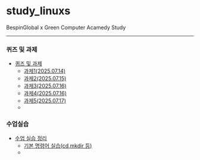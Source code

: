 # study_linuxs
BespinGlobal x Green Computer Acamedy Study

-------------


### 퀴즈 및 과제
* [퀴즈 및 과제](https://github.com/costRider/study_linuxs/blob/51027f6cb0f16dbf1c8b18eebce692cacdbb7015/codes)
    * [과제1(2025.07.14)](https://github.com/costRider/study_linuxs/blob/5be984dc46ff3aa6e7e959ff403fb06798da6f5c/codes/quests/cd_pwd_ls.sh)
    * [과제2(2025.07.15)](https://github.com/costRider/study_linuxs/blob/5be984dc46ff3aa6e7e959ff403fb06798da6f5c/codes/quests/basic_linux_commands.md)
    * [과제3(2025.07.16)](https://github.com/costRider/study_linxs/blob/9f358b2f20404947450b44520e45d0c22b5b8e57/codes/quests/basic_more_linux_commands.md)
    * [과제4(2025.07.16)](https://github.com/costRider/study_linuxs/blob/204950bdf8f980fe46a4869a35c38f9d8d094246/codes/quests/relative_path_commands.md)
    * [과제5(2025.07.17)](https://github.com/costRider/study_linuxs/blob/d46a3b803731b49bac47b1b944584f80ca44b6e9/codes/quests/40_linux_wildcard_practice.md)
    * 

### 수업실습
* [수업 실습 정리](https://github.com/costRider/study_linuxs/blob/51027f6cb0f16dbf1c8b18eebce692cacdbb7015/study)
    * [기본 명령어 실습(cd,mkdir 등)](https://github.com/costRider/study_linuxs/blob/e0e94ae5682e5ff56d473cfe48e350413dfa355c/study/powershell_20250715.sh)
    * 

